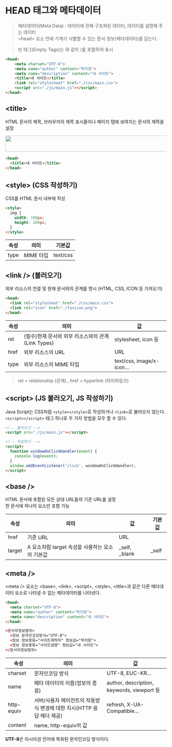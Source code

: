 # HEAD 태그와 메타데이터
> 메타데이터(Meta Data) : 데이터에 관해 구조화된 데이터, 데이터를 설명해 주는 데이터  
> \<head> 요소 안에 기계가 식별할 수 있는 문서 정보(메타데이터)를 담는다.

> 빈 태그(Empty Tags)는 <TAG />와 같이 /를 포함하여 표시

```html
<head>
    <meta charset="UTF-8">
    <meta name="author" content="박지원">
    <meta name="description" content="내 사이트">
    <title>내 사이트</title>
    <link rel="stylesheet" href="./css/main.css">
    <script src="./js/main.js"></script>
</head>
```

## \<title> 
HTML 문서의 제목, 브라우저의 제목 표시줄이나 페이지 탭에 보여지는 문서의 제목을 설정

<img src="https://heropy.blog/images/screenshot/html-css-starter/browser_tabs.jpg" width="800" height="50"/>

```html
<head>
  <title>내 사이트</title>
</head>
```

## \<style> (CSS 작성하기)
CSS를 HTML 문서 내부에 작성

```html
<style>
  img {
    width: 100px;
    height: 200px;
  }
</style>
```

| 속성 | 의미 |	기본값 |
|------|------|--------|
| type | MIME 타입 | text/css |

## \<link /> (불러오기)
외부 리소스의 연결 및 현재 문서와의 관계를 명시 (HTML, CSS, ICON 등 가져오기)

```html
<head>
  <link rel="stylesheet" href="./css/main.css">
  <link rel="icon" href="./favicon.png">
</head>
```

| 속성 | 의미 |	값 |
|------|------|----|
| rel |	(필수)현재 문서와 외부 리소스와의 관계(Link Types) | stylesheet, icon 등 |	
| href |	외부 리소스의 URL |	URL	|
| type |	외부 리소스의 MIME 타입 |	text/css, image/x-icon…	|

> rel = relationship (관계) , href = hyperlink (하이퍼링크)

## \<script> (JS 불러오기, JS 작성하기)
Java Script는 CSS처럼 `<style></style>`로 작성하거나 `<link>`로 불러오지 않는다.
`<script></script>` 태그 하나로 두 가지 방법을 모두 할 수 있다.

```html
<!-- 불러오기 -->
<script src="./js/main.js"></script>

<!-- 작성하기 -->
<script>
  function windowOnClickHandler(event) {
    console.log(event);
  }
  window.addEventListener('click', windowOnClickHandler);
</script>
```

## \<base />
HTML 문서에 포함된 모든 상대 URL들의 기준 URL를 설정  
한 문서에 하나의 <base /> 요소만 포함 가능

| 속성 | 의미 | 값 | 기본값 |
|------|------|----|--------|
|href| 기준 URL |	URL |	    |
|target| A 요소처럼 target 속성을 사용하는 요소의 기본값 |	_self, _blank | _self |

## \<meta />
\<meta /> 요소는 \<base>, \<link>, \<script>, \<style>, \<title>과 같은 다른 메타데이터 요소로 나타낼 수 없는 메타데이터를 나타낸다.

```html
<head>
  <meta charset="UTF-8">
  <meta name="author" content="박지원">
  <meta name="description" content="내 사이트">
</head>

<문서의정보범위>
  <정보 문자인코딩방식="UTF-8">
  <정보 정보종류="사이트제작자" 정보값="박지원">
  <정보 정보종류="사이트설명" 정보값="내 사이트">
</문서의정보범위>
```
    
| 속성 | 의미 |	값 |
|------|------|----|
| charset |	문자인코딩 방식 | UTF-8, EUC-KR… |
| name | 메타 데이터의 이름(정보의 종류)	| author, description, keywords, viewport 등|
| http-equiv | 서버/사용자 에이전트의 작동방식 변경에 대한 지시(HTTP 응답 헤더 제공) |	refresh, X-UA-Compatible… |
| content |	name, http-equiv의 값 |
  
**UTF-8**은 아시아권 언어에 특화된 문자인코딩 방식이다.
